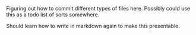 Figuring out how to commit different types of files here.
Possibly could use this as a todo list of sorts somewhere.

Should learn how to write in markdown again to make this presentable.